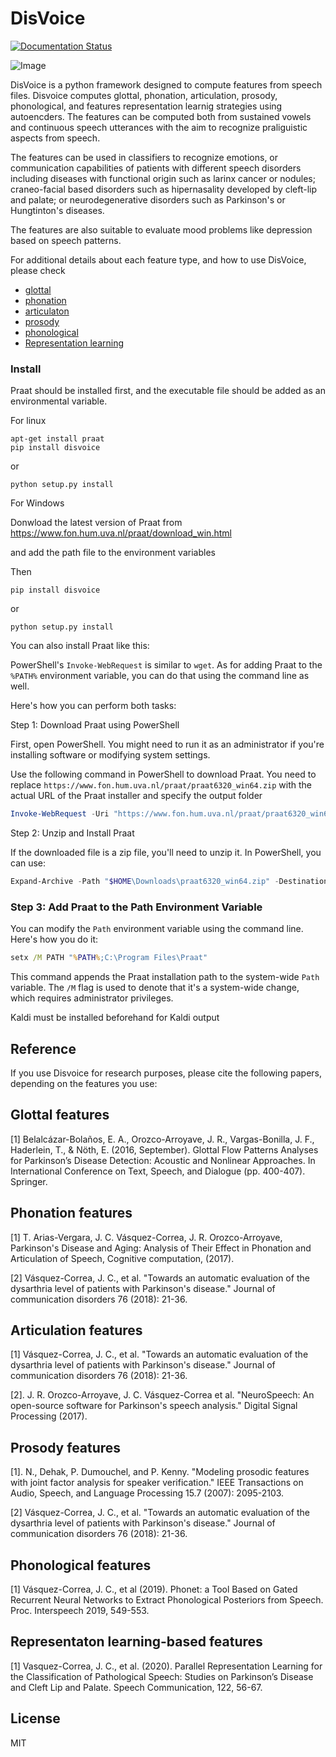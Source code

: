 # DisVoice

[![Documentation Status](https://readthedocs.org/projects/disvoice/badge/?version=latest)](https://disvoice.readthedocs.io/en/latest/?badge=latest)

![Image](https://github.com/jcvasquezc/DisVoice/blob/master/docs/logos/disvoice_logo.png?raw=true)

DisVoice is a python framework designed to compute features from speech files. Disvoice computes glottal, phonation, articulation, prosody, phonological, and features representation learnig strategies using autoencders. The features can be computed both from sustained vowels and continuous speech utterances with the aim to recognize praliguistic aspects from speech.

The features can be used in classifiers to recognize emotions, or communication capabilities of patients with different speech disorders including diseases with functional origin such as larinx cancer or nodules; craneo-facial based disorders such as hipernasality developed by cleft-lip and palate; or neurodegenerative disorders such as Parkinson's or Hungtinton's diseases.

The features are also suitable to evaluate mood problems like depression based on speech patterns.

For additional details about each feature type, and how to use DisVoice, please check

- [glottal](https://github.com/jcvasquezc/DisVoice/tree/master/disvoice/glottal)
- [phonation](https://github.com/jcvasquezc/DisVoice/tree/master/disvoice/phonation)
- [articulaton](https://github.com/jcvasquezc/DisVoice/tree/master/disvoice/articulation)
- [prosody](https://github.com/jcvasquezc/DisVoice/tree/master/disvoice/prosody) 
- [phonological](https://github.com/jcvasquezc/DisVoice/tree/master/disvoice/phonological)
- [Representation learning](https://github.com/jcvasquezc/DisVoice/tree/master/disvoice/replearning)


### Install

Praat should be installed first, and the executable file should be added as an environmental variable. 

For linux

```
apt-get install praat
pip install disvoice
```

or

```python setup.py install```

For Windows

Donwload the latest version of Praat from https://www.fon.hum.uva.nl/praat/download_win.html

and add the path file to the environment variables

Then

```
pip install disvoice
```

or

```python setup.py install```


You can also install Praat like this:

PowerShell's `Invoke-WebRequest` is similar to `wget`. As for adding Praat to the `%PATH%` environment variable, you can do that using the command line as well.

Here's how you can perform both tasks:

Step 1: Download Praat using PowerShell

First, open PowerShell. You might need to run it as an administrator if you're installing software or modifying system settings.

Use the following command in PowerShell to download Praat. You need to replace `https://www.fon.hum.uva.nl/praat/praat6320_win64.zip` with the actual URL of the Praat installer and specify the output folder

```powershell
Invoke-WebRequest -Uri "https://www.fon.hum.uva.nl/praat/praat6320_win64.zip" -OutFile "C:\Users\name\Downloads\Praat.exe"
```

Step 2: Unzip and Install Praat

If the downloaded file is a zip file, you'll need to unzip it. In PowerShell, you can use:

```powershell
Expand-Archive -Path "$HOME\Downloads\praat6320_win64.zip" -DestinationPath "C:\Program Files\Praat"
```

### Step 3: Add Praat to the Path Environment Variable

You can modify the `Path` environment variable using the command line. Here's how you do it:

```cmd
setx /M PATH "%PATH%;C:\Program Files\Praat"
```

This command appends the Praat installation path to the system-wide `Path` variable. The `/M` flag is used to denote that it's a system-wide change, which requires administrator privileges.

Kaldi must be installed beforehand for Kaldi output  

## Reference

If you use Disvoice for research purposes, please cite the following papers, depending on the features you use:

## Glottal features

[1] Belalcázar-Bolaños, E. A., Orozco-Arroyave, J. R., Vargas-Bonilla, J. F., Haderlein, T., & Nöth, E. (2016, September). Glottal Flow Patterns Analyses for Parkinson’s Disease Detection: Acoustic and Nonlinear Approaches. In International Conference on Text, Speech, and Dialogue (pp. 400-407). Springer.


## Phonation features

[1] T. Arias-Vergara, J. C. Vásquez-Correa, J. R. Orozco-Arroyave, Parkinson's Disease and Aging: Analysis of Their Effect in Phonation and Articulation of Speech, Cognitive computation, (2017).

[2] Vásquez-Correa, J. C., et al. "Towards an automatic evaluation of the dysarthria level of patients with Parkinson's disease." Journal of communication disorders 76 (2018): 21-36.

## Articulation features

[1] Vásquez-Correa, J. C., et al. "Towards an automatic evaluation of the dysarthria level of patients with Parkinson's disease." Journal of communication disorders 76 (2018): 21-36.

[2]. J. R. Orozco-Arroyave, J. C. Vásquez-Correa et al. "NeuroSpeech: An open-source software for Parkinson's speech analysis." Digital Signal Processing (2017).

## Prosody features

[1]. N., Dehak, P. Dumouchel, and P. Kenny. "Modeling prosodic features with joint factor analysis for speaker verification." IEEE Transactions on Audio, Speech, and Language Processing 15.7 (2007): 2095-2103.

[2] Vásquez-Correa, J. C., et al. "Towards an automatic evaluation of the dysarthria level of patients with Parkinson's disease." Journal of communication disorders 76 (2018): 21-36.

## Phonological features

[1] Vásquez-Correa, J. C., et al (2019). Phonet: a Tool Based on Gated Recurrent Neural Networks to Extract Phonological Posteriors from Speech. Proc. Interspeech 2019, 549-553.

## Representaton learning-based features

[1] Vasquez-Correa, J. C., et al. (2020). Parallel Representation Learning for the Classification of Pathological Speech: Studies on Parkinson’s Disease and Cleft Lip and Palate. Speech Communication, 122, 56-67.


License
----

MIT
